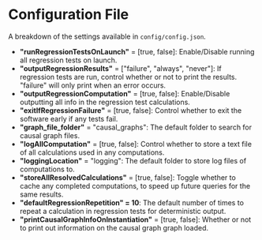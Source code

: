 # Configuration File

A breakdown of the settings available in ``config/config.json``.

- **"runRegressionTestsOnLaunch"** = \[true, false\]: Enable/Disable running all regression tests on launch.
- **"outputRegressionResults"** = \["failure", "always", "never"\]: If regression tests are run, control whether or not to print the results. "failure" will only print when an error occurs.
- **"outputRegressionComputation"** = \[true, false\]: Enable/Disable outputting all info in the regression test calculations.
- **"exitIfRegressionFailure"** = \[true, false\]: Control whether to exit the software early if any tests fail. 
- **"graph_file_folder"** = "causal_graphs": The default folder to search for causal graph files.
- **"logAllComputation"** = [true, false\]: Control whether to store a text file of all calculations used in any computations.
- **"loggingLocation"** = "logging": The default folder to store log files of computations to. 
- **"storeAllResolvedCalculations"** = \[true, false\]: Toggle whether to cache any completed computations, to speed up future queries for the same results. 
- **"defaultRegressionRepetition" = 10**: The default number of times to repeat a calculation in regression tests for deterministic output. 
- **"printCausalGraphInfoOnInstantiation"** = \[true, false\]: Whether or not to print out information on the causal graph graph loaded. 